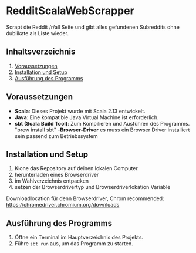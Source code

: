 # RedditScalaWebScrapper

Scrapt die Reddit /r/all Seite und
gibt alles gefundenen Subreddits ohne dublikate als Liste wieder.



## Inhaltsverzeichnis

1. [Voraussetzungen](#voraussetzungen)
2. [Installation und Setup](#installation-und-setup)
3. [Ausführung des Programms](#ausführung-des-programms)


## Voraussetzungen

- **Scala**: Dieses Projekt wurde mit Scala 2.13 entwickelt.
- **Java**: Eine kompatible Java Virtual Machine ist erforderlich.
- **sbt (Scala Build Tool)**: Zum Kompilieren und Ausführen des Programms.
  "brew install sbt"
-**Browser-Driver** es muss ein Browser Driver installiert sein passend zum Betriebssystem


## Installation und Setup

1. Klone das Repository auf deinen lokalen Computer.
2. herunterladen eines Browserdriver
3. im Wahlverzeichnis entpacken
4. setzen der Browserdrivertyp und Browserdriverlokation Variable

Downloadlocation für denn Browserdriver,
Chrom recommended:
https://chromedriver.chromium.org/downloads


## Ausführung des Programms

1. Öffne ein Terminal im Hauptverzeichnis des Projekts.
2. Führe `sbt run` aus, um das Programm zu starten.
